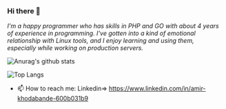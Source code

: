 ### Hi there 👋

_I'm a happy programmer who has skills in PHP and GO with about 4 years of experience in programming.
I've gotten into a kind of emotional relationship with Linux tools, and I enjoy learning and
using them, especially while working on production servers._

![Anurag's github stats](https://github-readme-stats.vercel.app/api?username=amirkhodabande&theme=dracula)



![Top Langs](https://github-readme-stats.vercel.app/api/top-langs/?username=amirkhodabande&layout=compact&theme=dracula)


- 📫 How to reach me: Linkedin=> https://www.linkedin.com/in/amir-khodabande-600b031b9
